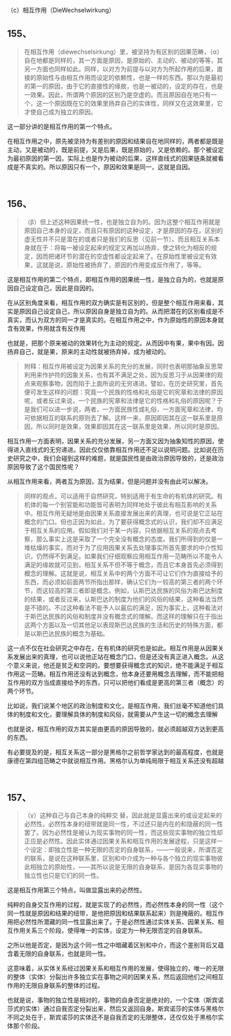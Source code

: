 <p data-pid="VNLpOBDY">（c）相互作用（DieWechselwirkung）</p><h2>155、</h2><blockquote data-pid="2-gMIKBw">在相互作用（diewechselsirkung）里，被坚持为有区别的因果范畴，（α）自在地都是同样的，其一方面是原因，是原始的、主动的、被动的等等，其另一方面也同样如此。同样，以对方为前提与以对方为所起作用的后果，直接的原始性与由相互作用而设定的依赖性，也是一样的东西。那以为是最初的第一的原因，由于它的直接性的缘故，也是一被动的，设定的存在，也是一效果。因此，所谓两个原因的区别乃是空虚的。而且原因自在地只有一个，这一个原因既在它的效果里扬弃自己的实体性，同样又在这效果里，它才使自己成为独立的原因。</blockquote><p data-pid="WERQnjyN">这一部分讲的是相互作用的第一个特点。</p><p data-pid="FGU255ua">在相互作用之中，原先被坚持为有差别的原因和结果自在地同样的，两者都是既是主动，又是被动的，既是前提，又是后果，既是原始的，又是依赖的。那个被设定为最初原因的第一因，实际上也是作为被动的后果，这样直线式的因果链条就被看成是不真实的。所以原因只有一个，原因和效果是同一，这就是自因。</p><p><br></p><h2>156、</h2><blockquote data-pid="BDL9-LMj">（β）但上述这种因果统一性，也是独立自为的。因为这整个相互作用就是原因自己本身的设定，而且只有原因的这种设定，才是原因的存在。区别的虚无性并不只是潜在的或者只是我们的反思（见前一节）。而且相互关系本身就在于：将每一被设定起来的规定又再加以扬弃，使之转化为相反的规定，因而把诸环节的潜在的空虚性都设定起来了。在原始性里被设定有效果，这就是说，原始性被扬弃了，原因的作用变成反作用了，等等。</blockquote><p data-pid="3fFLkJz8">这是相互作用的第二个特点，即相互作用的因果统一性，是独立自为的，也就是原因自己设定自己，因此是自因的。</p><p data-pid="2Vm4-fGx">在从区别角度来看，相互作用的双方确实是有区别的，但是整个相互作用来看，其实是原因自己设定自己，所以原因自身是独立自为的。从而把潜在的区别看成是不真实，而认为双方的同一才是真实的。在相互作用之中，作为原始性的原因本身就含有效果，作用就含有反作用</p><p data-pid="XGOG5s6a">也就是，把那个原来被动的效果转化为主动的规定。从而因中有果，果中有因。因扬弃自己，就是果，原来的主动性就被扬弃掉，成为被动的。</p><blockquote data-pid="zhUStlnX">附释：相互作用被设定为因果关系的充分的发展，同时也表明那抽象反思常利用来作护符的因象关系，也有其不满足之处，因为反思习于从因果律的观点来观察事物，因而陷于上面所说的无穷递进。譬如，在历史研究里，首先便可发生这样的问题：究竟一个民族的性格和礼俗是它的宪章和法律的原因呢，或者反过来说，一个民族的宪章和法律是它的性格和礼俗的原因呢？于是我们可以进一步说，两者，一方面民族性或礼俗，一方面宪章和法律，均可依据相互的联系的原则去了解。这样一来，原因即因其在这一联系里是原因，所以同时是效果，效果即因其在这一联系里是效果，所以同时是原因。</blockquote><p data-pid="KkoGoK74">相互作用一方面表明，因果关系的充分发展，另一方面又因为抽象知性的原因，使得进入直线式的无穷递进。因此仅仅依靠相互作用还不足以说明问题。比如说在历史研究之中，我们会碰到这样的难题，就是国民性是由政治原因导致的，还是政治原因导致了这个国民性呢？</p><p data-pid="JtlL4R9i">从相互作用来看，两者互为原因，互为结果，但是问题并没有由此可以解决。</p><blockquote data-pid="iQDE8PeL">同样的观点，可以适用于自然研究，特别适用于有生命的有机体的研究。有机体的每一个别官能和功能皆可表明为同样地处于彼此有相互影响的关系中。相互作用无疑地是由因果关系直接发展出来的真理，也可说是它正站在概念的门口。但也正因为如此，为了要获得概念式的认识，我们却不应满足于相互关系的应用。假如我们对于某一内容，只依据相互关系的观点去考察，那么事实上这是采取了一个完全没有概念的态度。我们所得到的仅是一堆枯燥的事实，而对于为了应用因果关系去处理事实所首先要求的中介性知识，仍然得不到满足。如果我们仔细观察应用相互作用一范畴所以不能令人满足的缘故就可见到，相互关系不但不等于概念，而且它本身首先必须得到概念的理解。这就是说，相互关系中的两个方面不可让它们作为直接给予的东西，而必须如前面两节所指出那样，确认它们为一较高的第三者的两个环节，而这较高的第三者即是概念。例如，认斯巴达民族的风俗为斯巴达制度的结果，或者反过来，认斯巴达的制度为他们的风俗的结果，这种看法当然是不错的。不过这种看法不能予人以最后的满足，因为事实上，这种看法对于斯巴达民族的风俗和制度并没有概念式的理解。而这样的理解只在于指出这两个方面以及一切其他足以表现斯巴达民族的生活和历史的特殊方面，都是以斯巴达民族的概念为基础。</blockquote><p data-pid="FgYq-cVN">这一点不仅在社会研究之中存在，在有机体的研究也是如此。相互作用是从因果关系发展出来的真理，也可以说他正站在概念门口，但是还没有真正进入概念。从这个意义来说，他还是贫乏和空洞的。要想要获得概念式的知识，绝不能满足于相互作用这一范畴。相互作用还没有达到概念，他本身还要用概念去理解，而不能把相互作用的双方当成直接给予的东西，只可以把他们看成是更高的第三者（概念）的两个环节。</p><p data-pid="pQWmiUPo">比如说，我们说某个地区的政治制度和文化，是相互作用，我们丝毫不知道他们具体的制度和文化，要理解具体的制度和风俗，就需要从产生这一切的概念去理解</p><p data-pid="9YKhC8vZ">也就是说，相互作用的双方其实是由更高的原因导致的，就必须超越双方达到更高的东西。</p><p data-pid="cYfOJzFO">有必要提及的是，相互关系这一部分是黑格尔之前哲学家达到的最高程度，也就是康德在第四组范畴之中就说相互作用。黑格尔认为单纯局限于相互关系还没有超越</p><p><br></p><h2>157、</h2><blockquote data-pid="IgHhJRfq">（γ）这种自己与自己本身的纯粹交 替，因此就是显露出来的或设定起来的必然性。必然性本身的纽带就是同一性，不过还只是内在的和隐蔽的同一性罢了。因为必然性是被认为现实事物的同一性，而这些现实事物的独立性却正应是必然性。因此实体通过因果关系和相互作用的发展途程，只是这样一个设定：即独立性是一种无限的否定的自身联系，——一般说来，所谓否定的联系，是说在这种联系里，区别和中介成为一种与各个独立的现实事物彼此相独立的原始性，——其所以说是无限的自身联系，是因为各现实事物的独立性也只是它们的同一性。</blockquote><p data-pid="t-8Wux3d">这是相互作用第三个特点，叫做显露出来的必然性。</p><p data-pid="dLxsACAL">纯粹的自身交互作用的过程，就是实现了的必然性，而必然性本身的同一性（这个同一性就是原因和结果的纽带，是他把原因和结果联系起来）则是掩蔽的。相互作用把必然性所潜藏的同一性显露出来了。于是必然性通过实体关系、因果关系、相互作用关系三个阶段，使得唯一的实体，设定为一种无限否定的自身联系。</p><p data-pid="JOe0SEM3">之所以他是否定，是因为这个同一性之中暗藏着区别和中介，而这个差别背后又蕴含着无限的自身联系，也就是同一性。</p><p data-pid="KQSIwQVd">这意味着，从实体关系经过因果关系和相互作用的发展，使得独立的，唯一的无限的整体（实体）分裂出许多独立实在事物之间的因果关系，然后返回他们之间相互作用的无限自身联系的整体的过程。</p><p data-pid="sYVklPSY">也就是说，事物的独立性是相对的，事物的自身否定是绝对的，一个实体（斯宾诺莎式的实体）通过自我否定分裂出来，然后又返回自身。斯宾诺莎的实体与黑格尔不同之处在于，斯宾诺莎的实体还不是自我否定的无限整体，还仅仅处于黑格尔实体那个阶段。</p><p></p>